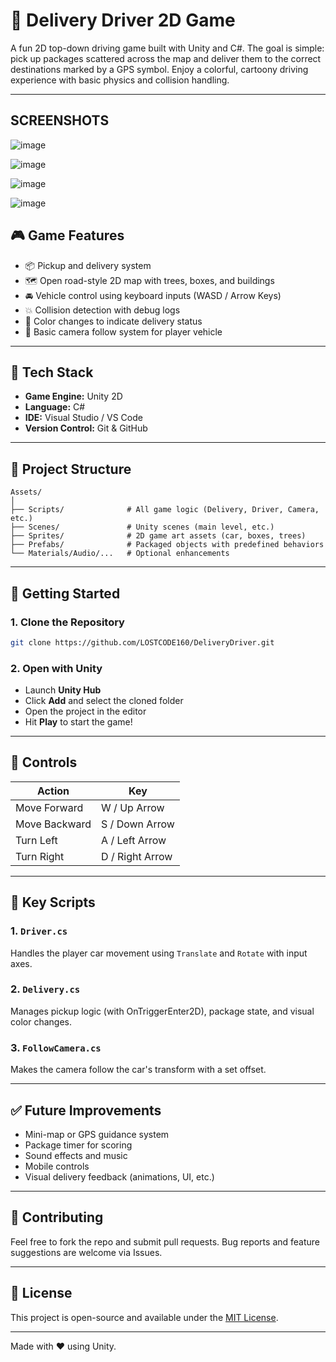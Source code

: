 # 🚗 Delivery Driver 2D Game

A fun 2D top-down driving game built with Unity and C#. The goal is simple: pick up packages scattered across the map and deliver them to the correct destinations marked by a GPS symbol. Enjoy a colorful, cartoony driving experience with basic physics and collision handling.

---
## SCREENSHOTS 
![image](https://github.com/user-attachments/assets/bd3d422d-26d6-4727-bbbb-f45270767cba)

![image](https://github.com/user-attachments/assets/b9059f9c-06f1-4b6c-9083-e8505193071f)

![image](https://github.com/user-attachments/assets/23f42b00-e8d0-4d3a-80ad-f6904e606c6d)

![image](https://github.com/user-attachments/assets/6f96450e-9728-437a-bb6d-c37b3d7628f0)





## 🎮 Game Features

- 📦 Pickup and delivery system
- 🗺️ Open road-style 2D map with trees, boxes, and buildings
- 🚘 Vehicle control using keyboard inputs (WASD / Arrow Keys)
- 💥 Collision detection with debug logs
- 🎨 Color changes to indicate delivery status
- 🧠 Basic camera follow system for player vehicle

---

## 🧰 Tech Stack

- **Game Engine:** Unity 2D
- **Language:** C#
- **IDE:** Visual Studio / VS Code
- **Version Control:** Git & GitHub

---

## 📂 Project Structure

```
Assets/
│
├── Scripts/              # All game logic (Delivery, Driver, Camera, etc.)
├── Scenes/               # Unity scenes (main level, etc.)
├── Sprites/              # 2D game art assets (car, boxes, trees)
├── Prefabs/              # Packaged objects with predefined behaviors
└── Materials/Audio/...   # Optional enhancements
```

---

## 🚀 Getting Started

### 1. Clone the Repository

```bash
git clone https://github.com/LOSTCODE160/DeliveryDriver.git
```

### 2. Open with Unity

- Launch **Unity Hub**
- Click **Add** and select the cloned folder
- Open the project in the editor
- Hit **Play** to start the game!

---

## 🔧 Controls

| Action        | Key             |
|---------------|-----------------|
| Move Forward  | W / Up Arrow    |
| Move Backward | S / Down Arrow  |
| Turn Left     | A / Left Arrow  |
| Turn Right    | D / Right Arrow |

---

## 📜 Key Scripts

### 1. `Driver.cs`
Handles the player car movement using `Translate` and `Rotate` with input axes.

### 2. `Delivery.cs`
Manages pickup logic (with OnTriggerEnter2D), package state, and visual color changes.

### 3. `FollowCamera.cs`
Makes the camera follow the car's transform with a set offset.

---

## ✅ Future Improvements

- Mini-map or GPS guidance system
- Package timer for scoring
- Sound effects and music
- Mobile controls
- Visual delivery feedback (animations, UI, etc.)

---

## 🤝 Contributing

Feel free to fork the repo and submit pull requests. Bug reports and feature suggestions are welcome via Issues.

---

## 📄 License

This project is open-source and available under the [MIT License](LICENSE).

---

Made with ❤️ using Unity.

